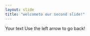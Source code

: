 ```yaml
---
layout: slide
title: "welcometo our second slide!"
---
```

Your text
Use the left arrow to go back!
